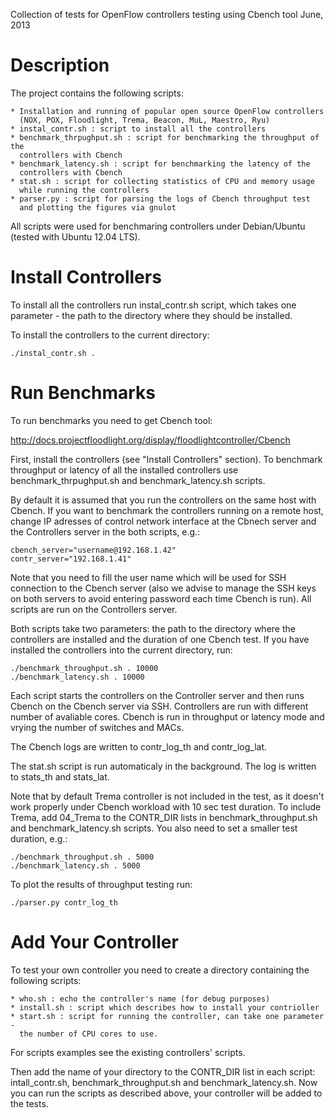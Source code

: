 Collection of tests for OpenFlow controllers testing using Cbench tool
June, 2013


Description
=======

  The project contains the following scripts:

    * Installation and running of popular open source OpenFlow controllers
      (NOX, POX, Floodlight, Trema, Beacon, MuL, Maestro, Ryu)
    * instal_contr.sh : script to install all the controllers
    * benchmark_thrpughput.sh : script for benchmarking the throughput of the
      controllers with Cbench
    * benchmark_latency.sh : script for benchmarking the latency of the 
      controllers with Cbench
    * stat.sh : script for collecting statistics of CPU and memory usage
      while running the controllers
    * parser.py : script for parsing the logs of Cbench throughput test
      and plotting the figures via gnulot
      
  All scripts were used for benchmaring controllers under Debian/Ubuntu
  (tested with Ubuntu 12.04 LTS).


Install Controllers
=======

  To install all the controllers run instal_contr.sh script, which takes
  one parameter - the path to the directory where they should be installed.
  
  To install the controllers to the current directory:

    ./instal_contr.sh .
 
  
Run Benchmarks
=======

  To run benchmarks you need to get Cbench tool:
  
  http://docs.projectfloodlight.org/display/floodlightcontroller/Cbench

  First, install the controllers (see "Install Controllers" section).
  To benchmark throughput or latency of all the installed controllers
  use benchmark_thrpughput.sh and benchmark_latency.sh scripts.

  By default it is assumed that you run the controllers on the same host
  with Cbench. If you want to benchmark the controllers running on a
  remote host, change IP adresses of control network interface at the 
  Cbnech server and the Controllers server in the both scripts, e.g.:

    cbench_server="username@192.168.1.42"
    contr_server="192.168.1.41"

  Note that you need to fill the user name which will be used for SSH
  connection to the Cbench server (also we advise to manage the SSH keys
  on both servers to avoid entering password each time Cbench is run).
  All scripts are run on the Controllers server.
  
  Both scripts take two parameters: the path to the directory where
  the controllers are installed and the duration of one Cbench test.
  If you have installed the controllers into the current directory, run:
  
    ./benchmark_throughput.sh . 10000
    ./benchmark_latency.sh . 10000

  Each script starts the controllers on the Controller server and then
  runs Cbench on the Cbench server via SSH. Controllers are run with
  different number of avaliable cores. Cbench is run in throughput or
  latency mode and vrying the number of switches and MACs.
  
  The Cbench logs are written to contr_log_th and contr_log_lat.

  The stat.sh script is run automaticaly in the background. The log is
  written to stats_th and stats_lat.

  Note that by default Trema controller is not included in the test, as it
  doesn't work properly under Cbench workload with 10 sec test duration.
  To include Trema, add 04_Trema to the CONTR_DIR lists in
  benchmark_throughput.sh and benchmark_latency.sh scripts. You also need to
  set a smaller test duration, e.g.:
  
    ./benchmark_throughput.sh . 5000
    ./benchmark_latency.sh . 5000

  To plot the results of throughput testing run:
  
    ./parser.py contr_log_th

    
Add Your Controller
=======

  To test your own controller you need to create a directory containing
  the following scripts:
  
    * who.sh : echo the controller's name (for debug purposes)
    * install.sh : script which describes how to install your contrioller
    * start.sh : script for running the controller, can take one parameter - 
      the number of CPU cores to use.
  
  For scripts examples see the existing controllers' scripts.
  
  Then add the name of your directory to the CONTR_DIR list in each script:
  intall_contr.sh, benchmark_throughput.sh and benchmark_latency.sh.
  Now you can run the scripts as described above, your controller will be
  added to the tests.
